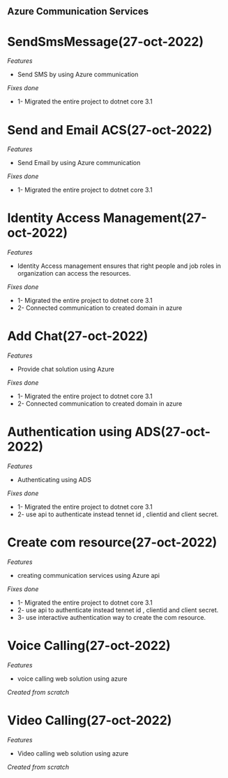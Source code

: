 ## Azure Communication Services

# SendSmsMessage(27-oct-2022)

*Features*
* Send SMS by using Azure communication

*Fixes done*
* 1- Migrated the entire project to dotnet core 3.1

# Send and Email ACS(27-oct-2022)

*Features*
* Send Email by using Azure communication

*Fixes done*
* 1- Migrated the entire project to dotnet core 3.1

# Identity Access Management(27-oct-2022)

*Features*
* Identity Access management ensures that right people and job roles in organization can access the resources.

*Fixes done*
* 1- Migrated the entire project to dotnet core 3.1
* 2- Connected communication to created domain in azure

# Add Chat(27-oct-2022)

*Features*
* Provide chat solution using Azure

*Fixes done*
* 1- Migrated the entire project to dotnet core 3.1
* 2- Connected communication to created domain in azure

# Authentication using ADS(27-oct-2022)

*Features*
* Authenticating using ADS

*Fixes done*
* 1- Migrated the entire project to dotnet core 3.1
* 2- use api to authenticate instead tennet id , clientid and client secret.

# Create com resource(27-oct-2022)

*Features*
* creating communication services using Azure api

*Fixes done*
* 1- Migrated the entire project to dotnet core 3.1
* 2- use api to authenticate instead tennet id , clientid and client secret.
* 3- use interactive authentication way to create the com resource.

# Voice Calling(27-oct-2022)

*Features*
* voice calling web solution using azure 

*Created from scratch*


# Video Calling(27-oct-2022)

*Features*
* Video calling web solution using azure 

*Created from scratch*